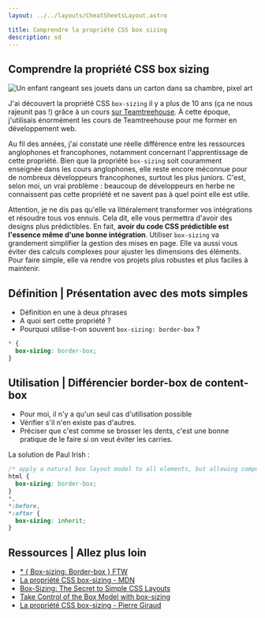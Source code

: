 ```yaml
---
layout: ../../layouts/CheatSheetsLayout.astro

title: Comprendre la propriété CSS box sizing
description: sd
---
```


<article>

# Comprendre la propriété CSS box sizing

![Un enfant rangeant ses jouets dans un carton dans sa chambre, pixel art](/enfant-rangeant-jouets.webp)


J'ai découvert la propriété CSS `box-sizing` il y a plus de 10 ans (ça ne nous rajeunit pas !) grâce à un cours [sur Teamtreehouse](https://teamtreehouse.com/). À cette époque, j'utilisais énormément les cours de Teamtreehouse pour me former en développement web.

Au fil des années, j'ai constaté une réelle différence entre les ressources anglophones et francophones, notamment concernant l'apprentissage de cette propriété. Bien que la propriété `box-sizing` soit couramment enseignée dans les cours anglophones, elle reste encore méconnue pour de nombreux développeurs francophones, surtout les plus juniors. C'est, selon moi, un vrai problème : beaucoup de développeurs en herbe ne connaissent pas cette propriété et ne savent pas à quel point elle est utile.

Attention, je ne dis pas qu'elle va littéralement transformer vos intégrations et résoudre tous vos ennuis. Cela dit, elle vous permettra d'avoir des designs plus prédictibles. En fait, **avoir du code CSS prédictible est l'essence même d'une bonne intégration**. Utiliser `box-sizing` va grandement simplifier la gestion des mises en page. Elle va aussi vous éviter des calculs complexes pour ajuster les dimensions des éléments. Pour faire simple, elle va rendre vos projets plus robustes et plus faciles à maintenir.


## Définition | Présentation avec des mots simples

- Définition en une à deux phrases
- A quoi sert cette propriété ?
- Pourquoi utilise-t-on souvent `box-sizing: border-box` ?

```css
* {
  box-sizing: border-box;
}
```

## Utilisation | Différencier border-box de content-box

- Pour moi, il n'y a qu'un seul cas d'utilisation possible
- Vérifier s'il n'en existe pas d'autres.
- Préciser que c'est comme se brosser les dents, c'est une bonne pratique de le faire si on veut éviter les carries.

La solution de Paul Irish : 

```css
/* apply a natural box layout model to all elements, but allowing components to change */
html {
  box-sizing: border-box;
}
*,
*:before,
*:after {
  box-sizing: inherit;
}
```

## Ressources | Allez plus loin

- [* { Box-sizing: Border-box } FTW](https://www.paulirish.com/2012/box-sizing-border-box-ftw/)
- [La propriété CSS box-sizing - MDN](https://developer.mozilla.org/fr/docs/Web/CSS/box-sizing)
- [Box-Sizing: The Secret to Simple CSS Layouts](https://blog.teamtreehouse.com/box-sizing-secret-simple-css-layouts)
- [Take Control of the Box Model with box-sizing](https://blog.teamtreehouse.com/take-control-of-the-box-model-with-box-sizing)
- [La propriété CSS box-sizing - Pierre Giraud](https://www.pierre-giraud.com/html-css-apprendre-coder-cours/box-sizing/)

</article>
